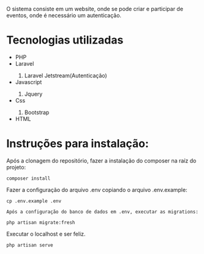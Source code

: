O sistema consiste em um website, onde se pode criar e participar de eventos, onde é necessário um autenticação.

<h1>Tecnologias utilizadas</h1>
<ul>
    <li>PHP</li>
    <li>Laravel</li>
        <ol> 
            <li>Laravel Jetstream(Autenticação)</li>
        </ol>
<li>Javascript</li>
    <ol>
        <li>Jquery</li>
     </ol>  
<li>Css</li>
    <ol>
        <li>Bootstrap</li>
     </ol>  
<li>HTML</li>
</ul>


<h1>Instruções para instalação:</h1>

Após a clonagem do repositório, fazer a instalação do composer na raíz do projeto:
```
composer install
```
Fazer a configuração do arquivo .env copiando o arquivo .env.example:
```
cp .env.example .env

Após a configuração do banco de dados em .env, executar as migrations:

php artisan migrate:fresh
```

Executar o localhost e ser feliz.
```
php artisan serve
